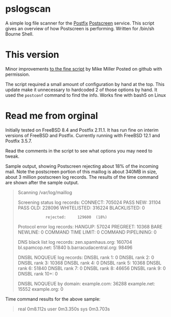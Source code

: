 # pslogscan
A simple log file scanner for the [Postfix](http://www.postfix.org) [Postscreen](http://www.postfix.org/postscreen.8.html) service.
This script gives an overview of how Postscreen is performing. Written for /bin/sh Bourne Shell. 

# This version

Minor improvements [to the fine script](https://archive.mgm51.com/sources/pslogscan.html) by Mike Miller
Posted on github with permission.

The script required a small amount of configuration by hand at the top.  This update make it unnecessary to hardcoded 2 of those
options by hand.  It used the `postconf` command to find the info.  Works fine with bash5 on Linux

# Read me from orginal

Initially tested on FreeBSD 8.4 and Postfix 2.11.1. It has run fine on interim versions of FreeBSD and Postfix. Currently running with FreeBSD 12.1 and Postfix 3.5.7.

Read the comments in the script to see what options you may need to tweak.

Sample output, showing Postscreen rejecting about 18% of the incoming mail. Note the postscreen portion of this maillog is about 340MB in size, about 3 million postscreen log records. The results of the time command are shown after the sample output.

>Scanning /var/log/maillog
> 
>  Screening status log records:
>                  CONNECT:     705024
>                 PASS NEW:      31104
>                 PASS OLD:     228096
>              WHITELISTED:     316224
>              BLACKLISTED:          0
> 
>                 rejected:     129600  (18%)
> 
> 
>  Protocol error log records:
>                   HANGUP:      57024
>                 PREGREET:      10368
>             BARE NEWLINE:          0
>       COMMAND TIME LIMIT:          0
>       COMMAND PIPELINING:          0
> 
>  DNS black list log records:
>         zen.spamhaus.org:     160704
>           bl.spamcop.net:      51840
>   b.barracudacentral.org:      98496
> 
>  DNSBL NOQUEUE log records: 
>             DNSBL rank 1:          0
>             DNSBL rank 2:          0
>             DNSBL rank 3:      10368
>             DNSBL rank 4:          0
>             DNSBL rank 5:      10368
>             DNSBL rank 6:      51840
>             DNSBL rank 7:          0
>             DNSBL rank 8:      46656
>             DNSBL rank 9:          0
>           DNSBL rank 10+:          0
> 
>  DNSBL NOQUEUE by domain: 
>              example.com:      36288
>              example.net:      15552
>              example.org:          0

Time command results for the above sample:

> real    0m8.112s
> user    0m3.350s
> sys     0m3.703s


